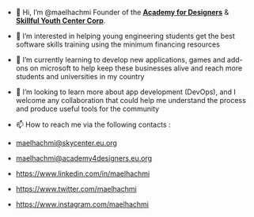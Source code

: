 - 👋 Hi, I’m @maelhachmi Founder of the <b><a href="https://www.academy4designers.eu.org">Academy for Designers</a></b> & <b><a href="https://www.skycenter.eu.org">Skillful Youth Center Corp</a></b>.
- 👀 I’m interested in helping young engineering students get the best software skills training using the minimum financing resources
- 🌱 I’m currently learning to develop new applications, games and add-ons on microsoft to help keep these businesses alive and reach more students and universities in my country
- 💞️ I’m looking to learn more about app development (DevOps), and I welcome any collaboration that could help me understand the process and produce useful tools for the community
- 📫 How to reach me via the following contacts :

-    maelhachmi@skycenter.eu.org
-    maelhachmi@academy4designers.eu.org
-    https://www.linkedin.com/in/maelhachmi
-    https://www.twitter.com/maelhachmi
-    https://www.instagram.com/maelhachmi

<!---
maelhachmi/maelhachmi is a ✨ special ✨ repository because its `README.md` (this file) appears on your GitHub profile.
You can click the Preview link to take a look at your changes.
--->
